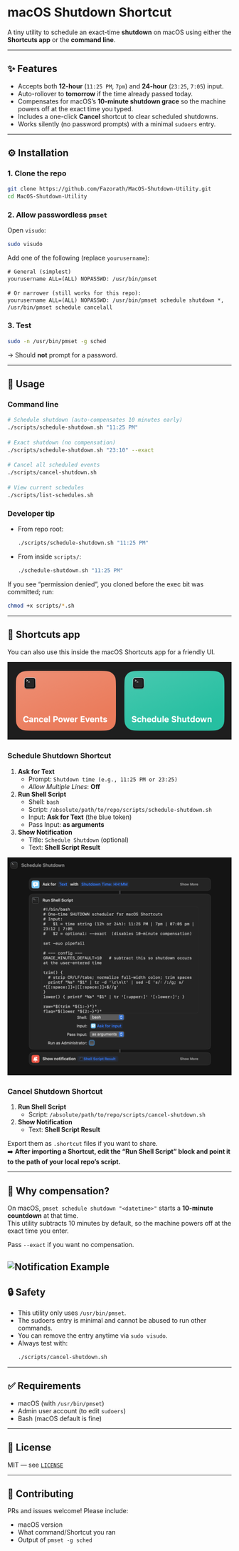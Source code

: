 # macOS Shutdown Shortcut

A tiny utility to schedule an exact-time **shutdown** on macOS using either the **Shortcuts app** or the **command line**.

---

## ✨ Features
- Accepts both **12-hour** (`11:25 PM`, `7pm`) and **24-hour** (`23:25`, `7:05`) input.  
- Auto-rollover to **tomorrow** if the time already passed today.  
- Compensates for macOS’s **10-minute shutdown grace** so the machine powers off at the exact time you typed.  
- Includes a one-click **Cancel** shortcut to clear scheduled shutdowns.  
- Works silently (no password prompts) with a minimal `sudoers` entry.

---

## ⚙️ Installation

### 1. Clone the repo
```bash
git clone https://github.com/Fazorath/MacOS-Shutdown-Utility.git
cd MacOS-Shutdown-Utility
```

### 2. Allow passwordless `pmset`
Open `visudo`:
```bash
sudo visudo
```

Add one of the following (replace `yourusername`):

```text
# General (simplest)
yourusername ALL=(ALL) NOPASSWD: /usr/bin/pmset

# Or narrower (still works for this repo):
yourusername ALL=(ALL) NOPASSWD: /usr/bin/pmset schedule shutdown *, /usr/bin/pmset schedule cancelall
```

### 3. Test
```bash
sudo -n /usr/bin/pmset -g sched
```
→ Should **not** prompt for a password.

---

## 🚀 Usage

### Command line
```bash
# Schedule shutdown (auto-compensates 10 minutes early)
./scripts/schedule-shutdown.sh "11:25 PM"

# Exact shutdown (no compensation)
./scripts/schedule-shutdown.sh "23:10" --exact

# Cancel all scheduled events
./scripts/cancel-shutdown.sh

# View current schedules
./scripts/list-schedules.sh
```

### Developer tip
- From repo root:  
  ```bash
  ./scripts/schedule-shutdown.sh "11:25 PM"
  ```
- From inside `scripts/`:  
  ```bash
  ./schedule-shutdown.sh "11:25 PM"
  ```

If you see “permission denied”, you cloned before the exec bit was committed; run:
```bash
chmod +x scripts/*.sh
```

---

## 📱 Shortcuts app

You can also use this inside the macOS Shortcuts app for a friendly UI.

![Shortcut Layout](docs/shortCut.png)

### Schedule Shutdown Shortcut
1. **Ask for Text**  
   - Prompt: `Shutdown time (e.g., 11:25 PM or 23:25)`  
   - *Allow Multiple Lines*: **Off**
2. **Run Shell Script**  
   - Shell: `bash`  
   - Script: `/absolute/path/to/repo/scripts/schedule-shutdown.sh`  
   - Input: **Ask for Text** (the blue token)  
   - Pass Input: **as arguments**
3. **Show Notification**  
   - Title: `Schedule Shutdown` (optional)  
   - Text: **Shell Script Result**

![UI Layout](docs/shortcutSetup.png)

### Cancel Shutdown Shortcut
1. **Run Shell Script**  
   - Script: `/absolute/path/to/repo/scripts/cancel-shutdown.sh`
2. **Show Notification**  
   - Text: **Shell Script Result**

Export them as `.shortcut` files if you want to share.  
➡️ **After importing a Shortcut, edit the “Run Shell Script” block and point it to the path of your local repo’s script.**

---

## 📝 Why compensation?

On macOS, `pmset schedule shutdown "<datetime>"` starts a **10-minute countdown** at that time.  
This utility subtracts 10 minutes by default, so the machine powers off at the exact time you enter.  

Pass `--exact` if you want no compensation.

![Notification Example](docs/notification.png)
---

## 🔒 Safety

- This utility only uses `/usr/bin/pmset`.  
- The sudoers entry is minimal and cannot be abused to run other commands.  
- You can remove the entry anytime via `sudo visudo`.  
- Always test with:
  ```bash
  ./scripts/cancel-shutdown.sh
  ```

---

## ✅ Requirements
- macOS (with `/usr/bin/pmset`)  
- Admin user account (to edit `sudoers`)  
- Bash (macOS default is fine)

---

## 📜 License
MIT — see [`LICENSE`](LICENSE)

---

## 🤝 Contributing
PRs and issues welcome! Please include:
- macOS version
- What command/Shortcut you ran
- Output of `pmset -g sched`
